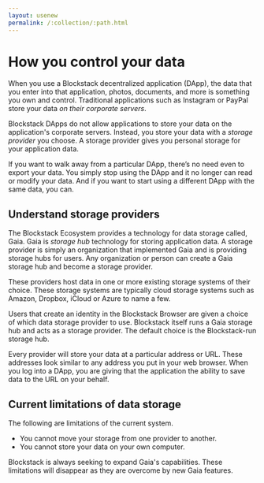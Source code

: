 ```yaml
---
layout: usenew
permalink: /:collection/:path.html
---
```

# How you control your data

When you use a Blockstack decentralized application (DApp), the data that you
enter into that application, photos, documents, and more is something you own
and control. Traditional applications such as Instagram or PayPal store your
data _on their corporate servers_.

Blockstack DApps do not allow applications to store your data on the
application's corporate servers. Instead, you store your data with a _storage
provider_ you choose. A storage provider gives you personal storage for your
application data.

If you want to walk away from a particular DApp, there’s no need even to export
your data. You  simply stop using the DApp and it no longer can read or modify
your data. And if you want to start using a different DApp with the same data,
you can.

## Understand storage providers

The Blockstack Ecosystem provides a technology for data storage called, Gaia.
Gaia is _storage hub_ technology for storing application data. A storage
provider is simply an organization that implemented Gaia and is providing
storage hubs for users. Any organization or person can create a Gaia storage hub
and become a storage provider.

These providers host data in one or more existing storage systems of their
choice. These storage systems are typically cloud storage systems such as
Amazon, Dropbox, iCloud or Azure to name a few.

Users that create an identity in the Blockstack Browser are given a choice of
which data storage provider to use. Blockstack itself runs a Gaia storage hub and acts
as a storage provider. The default choice is the Blockstack-run storage hub.

Every provider will store your data at a particular address or URL. These
addresses look similar to any address you put in your web browser. When you log
into a DApp, you are giving that the application the ability to save
data to the URL on your behalf.

## Current limitations of data storage

The following are limitations of the current system.

* You cannot move your storage from one provider to another.
* You cannot store your data on your own computer.

Blockstack is always seeking to expand Gaia's capabilities. These limitations
will disappear as they are overcome by new Gaia features.

